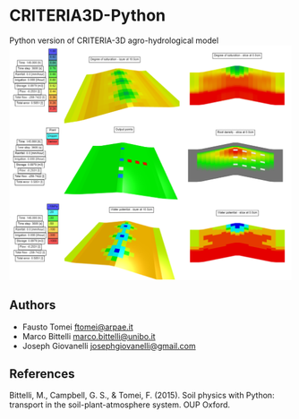 # CRITERIA3D-Python
Python version of CRITERIA-3D agro-hydrological model
![](https://github.com/ftomei/CRITERIA-2D/blob/main/doc/criteria3d.png)

## Authors
- Fausto Tomei    <ftomei@arpae.it>
- Marco Bittelli  <marco.bittelli@unibo.it>
- Joseph Giovanelli <josephgiovanelli@gmail.com>

## References
Bittelli, M., Campbell, G. S., & Tomei, F. (2015). Soil physics with Python: transport in the soil-plant-atmosphere system. OUP Oxford.
